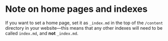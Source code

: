 # Note on home pages and indexes
If you want to set a home page, set it as `_index.md` in the top of the
`/content` directory in your website—this means that any other indexes will
need to be called `index.md`, and **not** `_index.md`.
